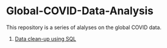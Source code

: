 # Global-COVID-Data-Analysis
This repository is a series of alalyses on the global COVID data.

1. [Data clean-up using SQL](https://github.com/saramille/Global-COVID-Data-Analysis/blob/main/COVID_data_exploratory_analysis.sql)

